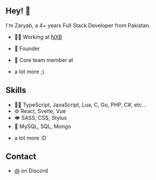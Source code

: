 ## Hey! 👋
I'm Zaryab, a 4+ years Full Stack Developer from Pakistan.


- 👨‍💻 Working at [NXB]([[https://communitylabs.com](https://nextbridge.com/)](https://nextbridge.com/)) 
- 🧭 Founder 

- 👥 Core team member at 

+ a lot more ;)

## Skills
- 👨‍💻 TypeScript, JavaScript, Lua, C, Go, PHP, C#, etc...
- ⚙️ React, Svelte, Vue
- 👁️ SASS, CSS, Stylus
- 💽 MySQL, SQL, Mongo
+ a lot more :D

## Contact
- [@](./) on Discord
